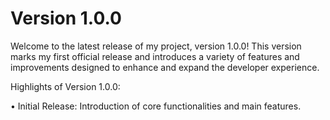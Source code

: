 # Version 1.0.0

Welcome to the latest release of my project, version 1.0.0! This version marks my first official release and introduces a variety of features and improvements designed to enhance and expand the developer experience.

Highlights of Version 1.0.0:

• Initial Release: Introduction of core functionalities and main features.